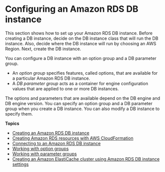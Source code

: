 # Configuring an Amazon RDS DB instance<a name="CHAP_RDS_Configuring"></a>

This section shows how to set up your Amazon RDS DB instance\. Before creating a DB instance, decide on the DB instance class that will run the DB instance\. Also, decide where the DB instance will run by choosing an AWS Region\. Next, create the DB instance\.

You can configure a DB instance with an option group and a DB parameter group\.
+ An *option group* specifies features, called options, that are available for a particular Amazon RDS DB instance\.
+ A *DB parameter group* acts as a container for engine configuration values that are applied to one or more DB instances\.

The options and parameters that are available depend on the DB engine and DB engine version\. You can specify an option group and a DB parameter group when you create a DB instance\. You can also modify a DB instance to specify them\.

**Topics**
+ [Creating an Amazon RDS DB instance](USER_CreateDBInstance.md)
+ [Creating Amazon RDS resources with AWS CloudFormation](creating-resources-with-cloudformation.md)
+ [Connecting to an Amazon RDS DB instance](CHAP_CommonTasks.Connect.md)
+ [Working with option groups](USER_WorkingWithOptionGroups.md)
+ [Working with parameter groups](USER_WorkingWithParamGroups.md)
+ [Creating an Amazon ElastiCache cluster using Amazon RDS DB instance settings](creating-elasticache-cluster-with-RDS-settings.md)